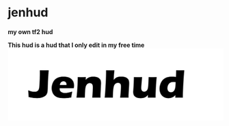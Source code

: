 # jenhud
<h4>my own tf2 hud
 
This hud is a hud that I only edit in my free time
![picture](Images/JenHud.png)
